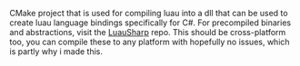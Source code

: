 CMake project that is used for compiling luau into a dll that can be used to create luau language bindings specifically for C#.
For precompiled binaries and abstractions, visit the [LuauSharp](https://github.com/KinexDev/LuauSharp) repo.
This should be cross-platform too, you can compile these to any platform with hopefully no issues, which is partly why i made this.
